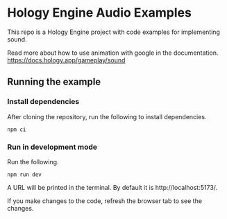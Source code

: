 # Hology Engine Audio Examples

This repo is a Hology Engine project with code examples for implementing sound.

Read more about how to use animation with google in the documentation.
https://docs.hology.app/gameplay/sound

## Running the example

### Install dependencies
After cloning the repository, run the following to install dependencies.

```
npm ci
```

### Run in development mode
Run the following.

```
npm run dev
```

A URL will be printed in the terminal. By default it is http://localhost:5173/. 

If you make changes to the code, refresh the browser tab to see the changes. 
